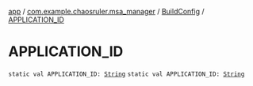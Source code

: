 [app](../../index.md) / [com.example.chaosruler.msa_manager](../index.md) / [BuildConfig](index.md) / [APPLICATION_ID](.)

# APPLICATION_ID

`static val APPLICATION_ID: `[`String`](https://kotlinlang.org/api/latest/jvm/stdlib/kotlin/-string/index.html)
`static val APPLICATION_ID: `[`String`](https://kotlinlang.org/api/latest/jvm/stdlib/kotlin/-string/index.html)